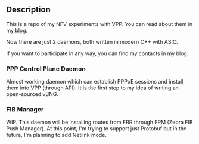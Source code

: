 ## Description ##
This is a repo of my NFV experiments with VPP. You can read about them in my [blog](https://zstas.github.io).

Now there are just 2 daemons, both written in modern C++ with ASIO.

If you want to participate in any way, you can find my contacts in my blog.

### PPP Control Plane Daemon ###
Almost working daemon which can establish PPPoE sessions and install them into VPP (through API). It is the first step to my idea of writing an open-sourced vBNG.

### FIB Manager ###
WIP. This daemon will be installing routes from FRR through FPM (Zebra FIB Push Manager). At this point, I'm trying to support just Protobuf but in the future, I'm planning to add Netlink mode.